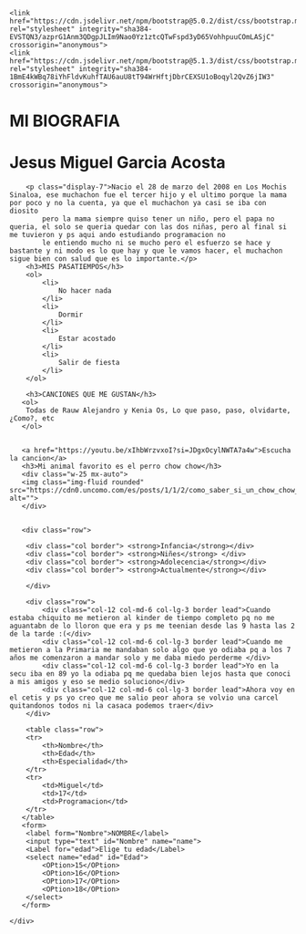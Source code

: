 <!DOCTYPE html>
<html lang="es">
<head>
    <meta charset="UTF-8">
    <meta name="viewport" content="width=device-width, initial-scale=1.0">
    <title>bootstrap</title>
    
    <link href="https://cdn.jsdelivr.net/npm/bootstrap@5.0.2/dist/css/bootstrap.min.css" rel="stylesheet" integrity="sha384-EVSTQN3/azprG1Anm3QDgpJLIm9Nao0Yz1ztcQTwFspd3yD65VohhpuuCOmLASjC" crossorigin="anonymous">
    <link href="https://cdn.jsdelivr.net/npm/bootstrap@5.1.3/dist/css/bootstrap.min.css" rel="stylesheet" integrity="sha384-1BmE4kWBq78iYhFldvKuhfTAU6auU8tT94WrHftjDbrCEXSU1oBoqyl2QvZ6jIW3" crossorigin="anonymous">
</head>
<body>
    <div class="container">
        <h1>MI BIOGRAFIA</h1>
        <h1 class="display-1">Jesus Miguel Garcia Acosta</h1>

        <p class="display-7">Nacio el 28 de marzo del 2008 en Los Mochis Sinaloa, ese muchachon fue el tercer hijo y el ultimo porque la mama por poco y no la cuenta, ya que el muchachon ya casi se iba con diosito
            pero la mama siempre quiso tener un niño, pero el papa no queria, el solo se queria quedar con las dos niñas, pero al final si me tuvieron y ps aqui ando estudiando programacion no 
            le entiendo mucho ni se mucho pero el esfuerzo se hace y bastante y ni modo es lo que hay y que le vamos hacer, el muchachon sigue bien con salud que es lo importante.</p>
        <h3>MIS PASATIEMPOS</h3>
        <ol>
            <li>
                No hacer nada
            </li>
            <li>
                Dormir
            </li>
            <li>
                Estar acostado
            </li>
            <li>
                Salir de fiesta
            </li>
        </ol>

        <h3>CANCIONES QUE ME GUSTAN</h3>
       <ol>
        Todas de Rauw Alejandro y Kenia Os, Lo que paso, paso, olvidarte, ¿Como?, etc
       </ol> 


       <a href="https://youtu.be/xIhbWrzvxoI?si=JDgxOcylNWTA7a4w">Escucha la cancion</a>
       <h3>Mi animal favorito es el perro chow chow</h3>
       <div class="w-25 mx-auto">
       <img class="img-fluid rounded" src="https://cdn0.uncomo.com/es/posts/1/1/2/como_saber_si_un_chow_chow_es_puro_51211_600.jpg" alt="">
       </div>


       <div class="row">

        <div class="col border"> <strong>Infancia</strong></div>
        <div class="col border"> <strong>Niñes</strong> </div>
        <div class="col border"> <strong>Adolecencia</strong></div>
        <div class="col border"> <strong>Actualmente</strong></div>

        </div>

        <div class="row">
            <div class="col-12 col-md-6 col-lg-3 border lead">Cuando estaba chiquito me metieron al kinder de tiempo completo pq no me aguantabn de lo lloron que era y ps me teenian desde las 9 hasta las 2 de la tarde :(</div>
            <div class="col-12 col-md-6 col-lg-3 border lead">Cuando me metieron a la Primaria me mandaban solo algo que yo odiaba pq a los 7 años me comenzaron a mandar solo y me daba miedo perderme </div>
            <div class="col-12 col-md-6 col-lg-3 border lead">Yo en la secu iba en 89 yo la odiaba pq me quedaba bien lejos hasta que conoci a mis amigos y eso se medio soluciono</div>
            <div class="col-12 col-md-6 col-lg-3 border lead">Ahora voy en el cetis y ps yo creo que me salio peor ahora se volvio una carcel quitandonos todos ni la casaca podemos traer</div>
        </div>

        <table class="row">
        <tr>
            <th>Nombre</th>
            <th>Edad</th>
            <th>Especialidad</th>
        </tr>
        <tr>
            <td>Miguel</td>
            <td>17</td>
            <td>Programacion</td>
        </tr>
       </table>
       <form>
        <label form="Nombre">NOMBRE</label>
        <input type="text" id="Nombre" name="name">
        <Label for="edad">Elige tu edad</Label>
        <select name="edad" id="Edad">
            <OPtion>15</OPtion>
            <OPtion>16</OPtion>
            <OPtion>17</OPtion>
            <OPtion>18</OPtion>
        </select>
       </form>

    </div>
</body>
